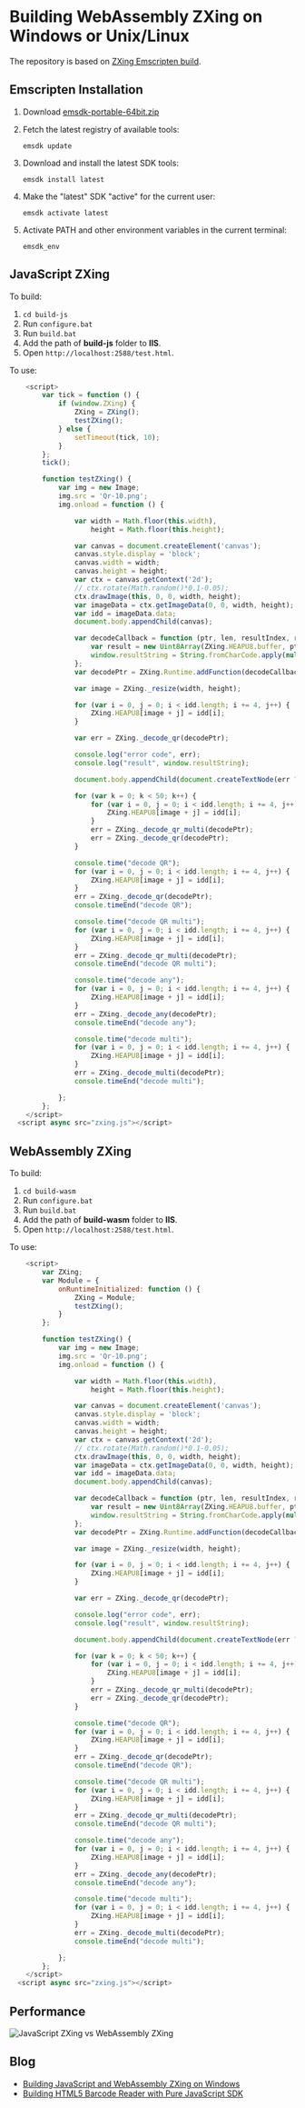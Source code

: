 # Building WebAssembly ZXing on Windows or Unix/Linux

The repository is based on [ZXing Emscripten build](https://github.com/kig/zxing-cpp-emscripten).

## Emscripten Installation
1. Download [emsdk-portable-64bit.zip](https://s3.amazonaws.com/mozilla-games/emscripten/releases/emsdk-portable-64bit.zip)
2. Fetch the latest registry of available tools:
  
    ```
    emsdk update
    ```
3. Download and install the latest SDK tools:

    ```
    emsdk install latest
    ```
3. Make the "latest" SDK "active" for the current user:

    ```
    emsdk activate latest
    ```
4.  Activate PATH and other environment variables in the current terminal:

    ```
    emsdk_env
    ```

## JavaScript ZXing
To build:

  1. `cd build-js`
  2. Run `configure.bat`
  3. Run `build.bat`
  4. Add the path of **build-js** folder to **IIS**.
  5. Open `http://localhost:2588/test.html`.

To use:

``` javascript
    <script>
		var tick = function () {
			if (window.ZXing) {
				ZXing = ZXing();
				testZXing();
			} else {
				setTimeout(tick, 10);
			}
		};
		tick();

		function testZXing() {
			var img = new Image;
			img.src = 'Qr-10.png';
			img.onload = function () {

				var width = Math.floor(this.width),
					height = Math.floor(this.height);

				var canvas = document.createElement('canvas');
				canvas.style.display = 'block';
				canvas.width = width;
				canvas.height = height;
				var ctx = canvas.getContext('2d');
				// ctx.rotate(Math.random()*0.1-0.05);
				ctx.drawImage(this, 0, 0, width, height);
				var imageData = ctx.getImageData(0, 0, width, height);
				var idd = imageData.data;
				document.body.appendChild(canvas);

				var decodeCallback = function (ptr, len, resultIndex, resultCount) {
					var result = new Uint8Array(ZXing.HEAPU8.buffer, ptr, len);
					window.resultString = String.fromCharCode.apply(null, result);
				};
				var decodePtr = ZXing.Runtime.addFunction(decodeCallback);

				var image = ZXing._resize(width, height);

				for (var i = 0, j = 0; i < idd.length; i += 4, j++) {
					ZXing.HEAPU8[image + j] = idd[i];
				}

				var err = ZXing._decode_qr(decodePtr);

				console.log("error code", err);
				console.log("result", window.resultString);

				document.body.appendChild(document.createTextNode(err ? ("error: " + err) : window.resultString));

				for (var k = 0; k < 50; k++) {
					for (var i = 0, j = 0; i < idd.length; i += 4, j++) {
						ZXing.HEAPU8[image + j] = idd[i];
					}
					err = ZXing._decode_qr_multi(decodePtr);
					err = ZXing._decode_qr(decodePtr);
				}

				console.time("decode QR");
				for (var i = 0, j = 0; i < idd.length; i += 4, j++) {
					ZXing.HEAPU8[image + j] = idd[i];
				}
				err = ZXing._decode_qr(decodePtr);
				console.timeEnd("decode QR");

				console.time("decode QR multi");
				for (var i = 0, j = 0; i < idd.length; i += 4, j++) {
					ZXing.HEAPU8[image + j] = idd[i];
				}
				err = ZXing._decode_qr_multi(decodePtr);
				console.timeEnd("decode QR multi");

				console.time("decode any");
				for (var i = 0, j = 0; i < idd.length; i += 4, j++) {
					ZXing.HEAPU8[image + j] = idd[i];
				}
				err = ZXing._decode_any(decodePtr);
				console.timeEnd("decode any");

				console.time("decode multi");
				for (var i = 0, j = 0; i < idd.length; i += 4, j++) {
					ZXing.HEAPU8[image + j] = idd[i];
				}
				err = ZXing._decode_multi(decodePtr);
				console.timeEnd("decode multi");

			};
		};
	</script>
  <script async src="zxing.js"></script>
```

## WebAssembly ZXing
To build:

  1. `cd build-wasm`
  2. Run `configure.bat`
  3. Run `build.bat`
  4. Add the path of **build-wasm** folder to **IIS**.
  5. Open `http://localhost:2588/test.html`.

To use:

``` javascript
    <script>
		var ZXing;
		var Module = {
			onRuntimeInitialized: function () {
				ZXing = Module;
				testZXing();
			}
		};

		function testZXing() {
			var img = new Image;
			img.src = 'Qr-10.png';
			img.onload = function () {

				var width = Math.floor(this.width),
					height = Math.floor(this.height);

				var canvas = document.createElement('canvas');
				canvas.style.display = 'block';
				canvas.width = width;
				canvas.height = height;
				var ctx = canvas.getContext('2d');
				// ctx.rotate(Math.random()*0.1-0.05);
				ctx.drawImage(this, 0, 0, width, height);
				var imageData = ctx.getImageData(0, 0, width, height);
				var idd = imageData.data;
				document.body.appendChild(canvas);

				var decodeCallback = function (ptr, len, resultIndex, resultCount) {
					var result = new Uint8Array(ZXing.HEAPU8.buffer, ptr, len);
					window.resultString = String.fromCharCode.apply(null, result);
				};
				var decodePtr = ZXing.Runtime.addFunction(decodeCallback);

				var image = ZXing._resize(width, height);

				for (var i = 0, j = 0; i < idd.length; i += 4, j++) {
					ZXing.HEAPU8[image + j] = idd[i];
				}

				var err = ZXing._decode_qr(decodePtr);

				console.log("error code", err);
				console.log("result", window.resultString);

				document.body.appendChild(document.createTextNode(err ? ("error: " + err) : window.resultString));

				for (var k = 0; k < 50; k++) {
					for (var i = 0, j = 0; i < idd.length; i += 4, j++) {
						ZXing.HEAPU8[image + j] = idd[i];
					}
					err = ZXing._decode_qr_multi(decodePtr);
					err = ZXing._decode_qr(decodePtr);
				}

				console.time("decode QR");
				for (var i = 0, j = 0; i < idd.length; i += 4, j++) {
					ZXing.HEAPU8[image + j] = idd[i];
				}
				err = ZXing._decode_qr(decodePtr);
				console.timeEnd("decode QR");

				console.time("decode QR multi");
				for (var i = 0, j = 0; i < idd.length; i += 4, j++) {
					ZXing.HEAPU8[image + j] = idd[i];
				}
				err = ZXing._decode_qr_multi(decodePtr);
				console.timeEnd("decode QR multi");

				console.time("decode any");
				for (var i = 0, j = 0; i < idd.length; i += 4, j++) {
					ZXing.HEAPU8[image + j] = idd[i];
				}
				err = ZXing._decode_any(decodePtr);
				console.timeEnd("decode any");

				console.time("decode multi");
				for (var i = 0, j = 0; i < idd.length; i += 4, j++) {
					ZXing.HEAPU8[image + j] = idd[i];
				}
				err = ZXing._decode_multi(decodePtr);
				console.timeEnd("decode multi");

			};
		};
	</script>
  <script async src="zxing.js"></script>
```

## Performance

![JavaScript ZXing vs WebAssembly ZXing](http://www.codepool.biz/wp-content/uploads/2018/01/javascript-webassembly-zxing-performance.PNG)

## Blog
- [Building JavaScript and WebAssembly ZXing on Windows](http://www.codepool.biz/building-webassembly-zxing-windows.html)
- [Building HTML5 Barcode Reader with Pure JavaScript SDK](http://www.codepool.biz/html5-barcode-reader-javascript-webassembly.html)
